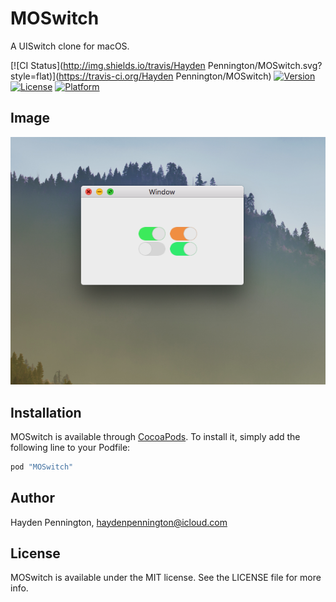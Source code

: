 # MOSwitch

A UISwitch clone for macOS.

[![CI Status](http://img.shields.io/travis/Hayden Pennington/MOSwitch.svg?style=flat)](https://travis-ci.org/Hayden Pennington/MOSwitch)
[![Version](https://img.shields.io/cocoapods/v/MOSwitch.svg?style=flat)](http://cocoapods.org/pods/MOSwitch)
[![License](https://img.shields.io/cocoapods/l/MOSwitch.svg?style=flat)](http://cocoapods.org/pods/MOSwitch)
[![Platform](https://img.shields.io/cocoapods/p/MOSwitch.svg?style=flat)](http://cocoapods.org/pods/MOSwitch)

## Image
![](./screen_shot.png)

## Installation

MOSwitch is available through [CocoaPods](http://cocoapods.org). To install
it, simply add the following line to your Podfile:

```ruby
pod "MOSwitch"
```

## Author

Hayden Pennington, haydenpennington@icloud.com

## License

MOSwitch is available under the MIT license. See the LICENSE file for more info.
